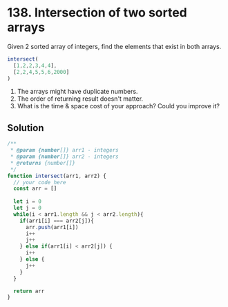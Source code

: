 # 138. Intersection of two sorted arrays

Given 2 sorted array of integers, find the elements that exist in both arrays.

```js
intersect(
  [1,2,2,3,4,4],
  [2,2,4,5,5,6,2000]
)
```

1. The arrays might have duplicate numbers.
2. The order of returning result doesn't matter.
3. What is the time & space cost of your approach? Could you improve it?



## Solution

```js
/**
 * @param {number[]} arr1 - integers
 * @param {number[]} arr2 - integers
 * @returns {number[]}
 */
function intersect(arr1, arr2) {
  // your code here
  const arr = []
  
  let i = 0
  let j = 0
  while(i < arr1.length && j < arr2.length){
    if(arr1[i] === arr2[j]){
      arr.push(arr1[i])
      i++
      j++
    } else if(arr1[i] < arr2[j]) {
      i++
    } else {
      j++
    }
  }

  return arr
}
```


